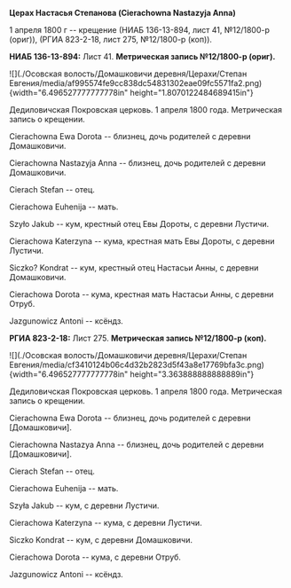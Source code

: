 **Церах Настасья Степанова (Cierachowna Nastazyja Anna)**

1 апреля 1800 г -- крещение (НИАБ 136-13-894, лист 41, №12/1800-р
(ориг)), (РГИА 823-2-18, лист 275, №12/1800-р (коп)).

**НИАБ 136-13-894:** Лист 41. **Метрическая запись №12/1800-р (ориг).**

![](./Осовская волость/Домашковичи деревня/Церахи/Степан Евгения/media/af995574fe9cc838dc54831302eae09fc5571fa2.png){width="6.496527777777778in"
height="1.8070122484689415in"}

Дедиловичская Покровская церковь. 1 апреля 1800 года. Метрическая запись
о крещении.

Cierachowna Ewa Dorota -- близнец, дочь родителей с деревни Домашковичи.

Cierachowna Nastazyja Anna -- близнец, дочь родителей с деревни
Домашковичи.

Cierach Stefan -- отец.

Cierachowa Euhenija -- мать.

Szyło Jakub -- кум, крестный отец Евы Дороты, с деревни Лустичи.

Cierachowa Katerzyna -- кума, крестная мать Евы Дороты, с деревни
Лустичи.

Siczko? Kondrat -- кум, крестный отец Настасьи Анны, с деревни
Домашковичи.

Cierachowa Dorota -- кума, крестная мать Настасьи Анны, с деревни Отруб.

Jazgunowicz Antoni -- ксёндз.

**РГИА 823-2-18:** Лист 275. **Метрическая запись №12/1800-р (коп).**

![](./Осовская волость/Домашковичи деревня/Церахи/Степан Евгения/media/cf3410124b06c4d32b2823d5f43a8e17769bfa3c.png){width="6.496527777777778in"
height="3.363888888888889in"}

Дедиловичская Покровская церковь. 1 апреля 1800 года. Метрическая запись
о крещении.

Cierachowna Ewa Dorota -- близнец, дочь родителей с деревни
\[Домашковичи\].

Cierachowna Nastazya Anna -- близнец, дочь родителей с деревни
\[Домашковичи\].

Cierach Stefan -- отец.

Cierachowa Euhenija -- мать.

Szyła Jakub -- кум, с деревни Лустичи.

Cierachowa Katerzyna -- кума, с деревни Лустичи.

Siczko Kondrat -- кум, с деревни Домашковичи.

Cierachowa Dorota -- кума, с деревни Отруб.

Jazgunowicz Antoni -- ксёндз.
